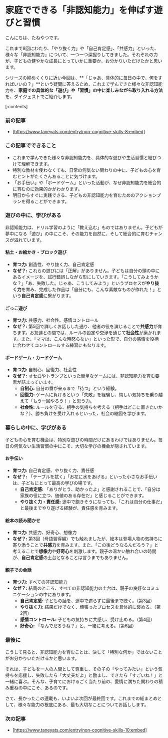 # 家庭でできる「非認知能力」を伸ばす遊びと習慣
こんにちは、たねやつです。

これまで8回にわたり、「やり抜く力」や「自己肯定感」、「共感力」といった、様々な「非認知能力」について、一つ一つ深掘りしてきました。それぞれの力が、子どもの健やかな成長にとっていかに重要か、お分かりいただけたかと思います。

シリーズの締めくくりに近い今回は、**「じゃあ、具体的に毎日の中で、何をすればいいの？」**という疑問に答えるため、これまで学んできた様々な非認知能力を、**家庭での具体的な「遊び」や「習慣」の中に楽しみながら取り入れる方法**を、ダイジェストでご紹介します。

[:contents]

### 前の記事
- [https://www.taneyats.com/entry/non-cognitive-skills-8:embed]

### この記事でできること
- これまで学んできた様々な非認知能力を、具体的な遊びや生活習慣と結びつけて理解できます。
- 特別な教材を使わなくても、日常の何気ない関わりの中に、子どもの心を育むヒントがたくさんあることに気づけます。
- 「お手伝い」や「ボードゲーム」といった活動が、なぜ非認知能力を総合的に育むのに効果的かがわかります。
- 明日からすぐに実践できる、子どもの非認知能力を育むためのアクションプランを得ることができます。

### 遊びの中に、学びがある
非認知能力は、ドリル学習のように「教え込む」ものではありません。子どもが夢中になる「遊び」の中にこそ、その能力を自然に、そして総合的に育むチャンスが溢れています。

#### 粘土・お絵かき・ブロック遊び
- **育つ力:** 創造性、やり抜く力、自己肯定感
- **なぜ？:** これらの遊びには「正解」がありません。子どもは自分の頭の中にあるイメージを、試行錯誤しながら形にしていきます。「こうしてみようかな？」「あ、失敗した。じゃあ、こうしてみよう」というプロセスが**やり抜く力**を育み、完成した作品は「自分にも、こんな素敵なものが作れた！」という**自己肯定感**に繋がります。

#### ごっこ遊び
- **育つ力:** 共感力、社会性、感情コントロール
- **なぜ？:** 第5回で詳しくお話しした通り、他者の役を演じることで**共感力**が育ちます。お友達との間では、ルールの設定や交渉を通じて**社会性**が磨かれます。また、「ママは、こんな時怒らない」といった形で、自分の感情を役柄に合わせてコントロールする練習にもなります。

#### ボードゲーム・カードゲーム
- **育つ力:** 自制心、回復力、社会性
- **なぜ？:** オセロやトランプといった簡単なゲームには、非認知能力を育む要素が詰まっています。
  - **自制心:** 自分の番が来るまで「待つ」という経験。
  - **回復力:** ゲームに負けるという「失敗」を経験し、悔しい気持ちを乗り越えて「もう一回やろう！」と思う力。
  - **社会性:** ルールを守る、相手の気持ちを考える（相手はどこに置きたいかな？）、勝ち負けを受け入れるといった、社会の縮図を学びます。

### 暮らしの中に、学びがある
子どもの心を育む機会は、特別な遊びの時間だけにあるわけではありません。毎日の何気ない生活習慣の中にこそ、大切な学びの機会が隠されています。

#### お手伝い
- **育つ力:** 自己肯定感、やり抜く力、責任感
- **なぜ？:** 「テーブルを拭く」「お花に水をあげる」といった小さなお手伝いは、子どもにとって最高の学びの場です。
  - **自己肯定感:** 「ありがとう、助かったよ」と感謝されることで、「自分は家族の役に立つ、価値のある存在だ」と感じることができます。
  - **やり抜く力・責任感:** 途中で飽きそうになっても、「これは自分の仕事だ」と最後までやり遂げる経験が、責任感を育みます。

#### 絵本の読み聞かせ
- **育つ力:** 共感力、好奇心、想像力
- **なぜ？:** 第3回（母語習得編）でも触れましたが、絵本は登場人物の気持ちに寄り添うことで**共感力**を育みます。また、「この後どうなるんだろう？」と考えることで**想像力**や**好奇心**を刺激します。親子の温かい触れ合いの時間が、**自己肯定感**の土台となることは言うまでもありません。

#### 親子での会話
- **育つ力:** すべての非認知能力
- **なぜ？:** 結局のところ、すべての非認知能力の土台は、親子の良好なコミュニケーションの中にあります。
  - **自己肯定感:** 子どもの話を、途中で遮らずに最後まで聴く。（第3回）
  - **やり抜く力:** 結果だけでなく、頑張ったプロセスを具体的に褒める。（第2回）
  - **感情コントロール:** 子どもの気持ちに共感し、受け止める。（第4回）
  - **好奇心:** 「なんでだろうね？」と、一緒に考える。（第6回）

### 最後に
こうして見ると、非認知能力を育むことは、決して「特別な何か」ではないことがお分かりいただけるかと思います。

それは、子どもを一人の人間として尊重し、その子の「やってみたい」という気持ちを応援し、失敗したら「大丈夫だよ」と励まし、できたら「すごいね！」と一緒に喜ぶ。そんな、子育てにおけるごく当たり前の、愛情に満ちた関わりの積み重ねの中にこそ、あるのです。

さて、長かったこの連載も、いよいよ次回が最終回です。これまでの総まとめとして、様々な能力の根底にある、最も大切なことについてお話しします。

### 次の記事
- [https://www.taneyats.com/entry/non-cognitive-skills-10:embed]
